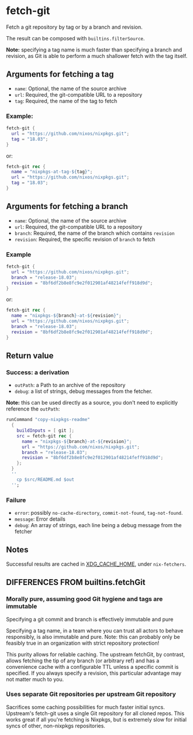 # fetch-git

Fetch a git repository by tag or by a branch and revision.

The result can be composed with `builtins.filterSource`.

**Note:** specifying a tag name is much faster than specifying a
branch and revision, as Git is able to perform a much shallower fetch
with the tag itself.

## Arguments for fetching a tag

* `name`: Optional, the name of the source archive
* `url`: Required, the git-compatible URL to a repository
* `tag`: Required, the name of the tag to fetch

### Example:

```nix
fetch-git {
  url = "https://github.com/nixos/nixpkgs.git";
  tag = "18.03";
}
```

or:

```nix
fetch-git rec {
  name = "nixpkgs-at-tag-${tag}";
  url = "https://github.com/nixos/nixpkgs.git";
  tag = "18.03";
}
```

## Arguments for fetching a branch

* `name`: Optional, the name of the source archive
* `url`: Required, the git-compatible URL to a repository
* `branch`: Required, the name of the branch which contains `revision`
* `revision`: Required, the specific revision of `branch` to fetch

### Example

```nix
fetch-git {
  url = "https://github.com/nixos/nixpkgs.git";
  branch = "release-18.03";
  revision = "8bf6df2b8e8fc9e2f012901af48214feff918d9d";
}
```

or:

```nix
fetch-git rec {
  name = "nixpkgs-${branch}-at-${revision}";
  url = "https://github.com/nixos/nixpkgs.git";
  branch = "release-18.03";
  revision = "8bf6df2b8e8fc9e2f012901af48214feff918d9d";
}
```

## Return value

### Success: a derivation

* `outPath`: a Path to an archive of the repository
* `debug`: a list of strings, debug messages from the fetcher.

**Note:** this can be used directly as a source, you don't need to
explicitly reference the `outPath`:

```nix
runCommand "copy-nixpkgs-readme"
  {
    buildInputs = [ git ];
    src = fetch-git rec {
      name = "nixpkgs-${branch}-at-${revision}";
      url = "https://github.com/nixos/nixpkgs.git";
      branch = "release-18.03";
      revision = "8bf6df2b8e8fc9e2f012901af48214feff918d9d";
    };
  }
  ''
    cp $src/README.md $out
  '';
```

### Failure

* `error`: possibly `no-cache-directory`, `commit-not-found`,
  `tag-not-found`.
* `message`: Error details
* `debug`: An array of strings, each line being a debug message from
the fetcher

## Notes

Successful results are cached in [XDG_CACHE_HOME], under
`nix-fetchers`.

## DIFFERENCES FROM builtins.fetchGit

### Morally pure, assuming good Git hygiene and tags are immutable

Specifying a git commit and branch is effectively immutable and
pure

Specifying a tag name, in a team where you can trust all actors
to behave responsibly, is also immutable and pure. Note: this
can probably only be feasibly true in an organization with strict
repository protection!

This purity allows for reliable caching. The upstream fetchGit, by
contrast, allows fetching the tip of any branch (or arbitrary ref) and
has a convenience cache with a configurable TTL unless a specific
commit is specified. If you always specify a revision, this particular
advantage may not matter much to you.

### Uses separate Git repositories per upstream Git repository

Sacrifices some caching possibilities for much faster initial
syncs. Upstream's fetch-git uses a single Git repository for all
cloned repos. This works great if all you're fetching is Nixpkgs,
but is extremely slow for initial syncs of other, non-nixpkgs
repositories.


[XDG_CACHE_HOME]: https://specifications.freedesktop.org/basedir-spec/0.7/ar01s03.html
